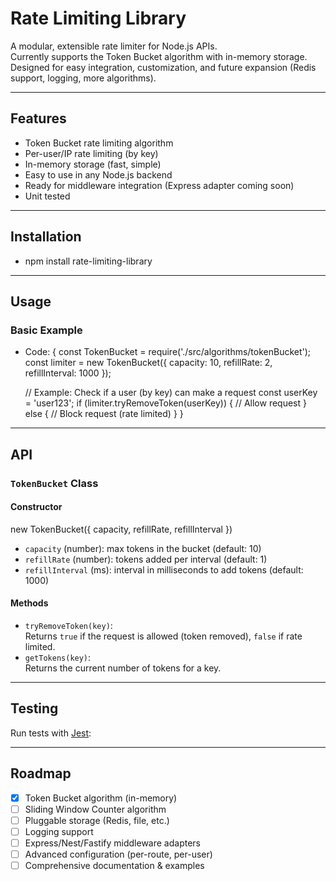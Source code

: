 # Rate Limiting Library

A modular, extensible rate limiter for Node.js APIs.  
Currently supports the Token Bucket algorithm with in-memory storage.  
Designed for easy integration, customization, and future expansion (Redis support, logging, more algorithms).

---

## Features

- Token Bucket rate limiting algorithm
- Per-user/IP rate limiting (by key)
- In-memory storage (fast, simple)
- Easy to use in any Node.js backend
- Ready for middleware integration (Express adapter coming soon)
- Unit tested

---

## Installation

- npm install rate-limiting-library

---

## Usage

### Basic Example

- Code: {
    const TokenBucket = require('./src/algorithms/tokenBucket');
    const limiter = new TokenBucket({ capacity: 10, refillRate: 2, refillInterval: 1000 });

    // Example: Check if a user (by key) can make a request
    const userKey = 'user123';
    if (limiter.tryRemoveToken(userKey)) {
    // Allow request
    } else {
    // Block request (rate limited)
    }
}

---

## API

### `TokenBucket` Class

#### Constructor

new TokenBucket({ capacity, refillRate, refillInterval })
- `capacity` (number): max tokens in the bucket (default: 10)
- `refillRate` (number): tokens added per interval (default: 1)
- `refillInterval` (ms): interval in milliseconds to add tokens (default: 1000)

#### Methods

- `tryRemoveToken(key)`:  
  Returns `true` if the request is allowed (token removed), `false` if rate limited.
- `getTokens(key)`:  
  Returns the current number of tokens for a key.

---

## Testing

Run tests with [Jest](https://jestjs.io/):


---

## Roadmap

- [x] Token Bucket algorithm (in-memory)
- [ ] Sliding Window Counter algorithm
- [ ] Pluggable storage (Redis, file, etc.)
- [ ] Logging support
- [ ] Express/Nest/Fastify middleware adapters
- [ ] Advanced configuration (per-route, per-user)
- [ ] Comprehensive documentation & examples
